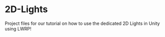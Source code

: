 # 2D-Lights
Project files for our tutorial on how to use the dedicated 2D Lights in Unity using LWRP!
